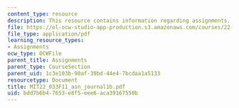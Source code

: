 ```yaml
---
content_type: resource
description: This resource contains information regarding assignments.
file: https://ol-ocw-studio-app-production.s3.amazonaws.com/courses/22-033-nuclear-systems-design-project-fall-2011/bdd7b6b47653e8f5eee6aca39167550b_MIT22_033F11_asn_journal1b.pdf
file_type: application/pdf
learning_resource_types:
- Assignments
ocw_type: OCWFile
parent_title: Assignments
parent_type: CourseSection
parent_uid: 1c3e103b-90af-39bd-44e4-7bcdaa1a5133
resourcetype: Document
title: MIT22_033F11_asn_journal1b.pdf
uid: bdd7b6b4-7653-e8f5-eee6-aca39167550b
---
```

